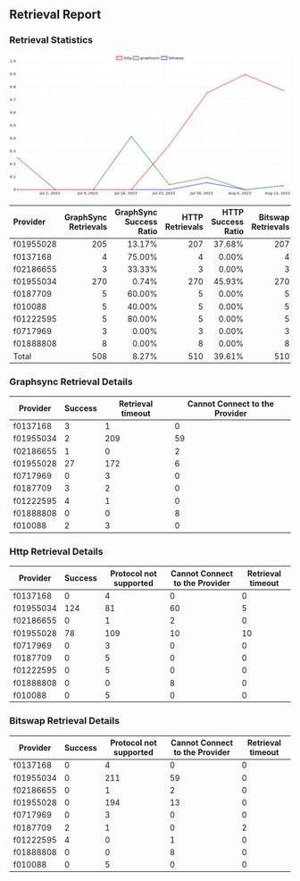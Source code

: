 ## Retrieval Report
### Retrieval Statistics
<img src="https://raw.githubusercontent.com/data-preservation-programs/filplus-checker-assets/main/filecoin-project/filecoin-plus-large-datasets/issues/1733/1692282092276.png"/>

| Provider  | GraphSync Retrievals | GraphSync Success Ratio | HTTP Retrievals | HTTP Success Ratio | Bitswap Retrievals | Bitswap Success Ratio |
| :-------- | -------------------: | ----------------------: | --------------: | -----------------: | -----------------: | --------------------: |
| f01955028 |                  205 |                  13.17% |             207 |             37.68% |                207 |                 0.00% |
| f0137168  |                    4 |                  75.00% |               4 |              0.00% |                  4 |                 0.00% |
| f02186655 |                    3 |                  33.33% |               3 |              0.00% |                  3 |                 0.00% |
| f01955034 |                  270 |                   0.74% |             270 |             45.93% |                270 |                 0.00% |
| f0187709  |                    5 |                  60.00% |               5 |              0.00% |                  5 |                40.00% |
| f010088   |                    5 |                  40.00% |               5 |              0.00% |                  5 |                 0.00% |
| f01222595 |                    5 |                  80.00% |               5 |              0.00% |                  5 |                80.00% |
| f0717969  |                    3 |                   0.00% |               3 |              0.00% |                  3 |                 0.00% |
| f01888808 |                    8 |                   0.00% |               8 |              0.00% |                  8 |                 0.00% |
| Total     |                  508 |                   8.27% |             510 |             39.61% |                510 |                 1.18% |

### Graphsync Retrieval Details
| Provider  | Success | Retrieval timeout | Cannot Connect to the Provider |
| --------- | ------- | ----------------- | ------------------------------ |
| f0137168  | 3       | 1                 | 0                              |
| f01955034 | 2       | 209               | 59                             |
| f02186655 | 1       | 0                 | 2                              |
| f01955028 | 27      | 172               | 6                              |
| f0717969  | 0       | 3                 | 0                              |
| f0187709  | 3       | 2                 | 0                              |
| f01222595 | 4       | 1                 | 0                              |
| f01888808 | 0       | 0                 | 8                              |
| f010088   | 2       | 3                 | 0                              |

### Http Retrieval Details
| Provider  | Success | Protocol not supported | Cannot Connect to the Provider | Retrieval timeout |
| --------- | ------- | ---------------------- | ------------------------------ | ----------------- |
| f0137168  | 0       | 4                      | 0                              | 0                 |
| f01955034 | 124     | 81                     | 60                             | 5                 |
| f02186655 | 0       | 1                      | 2                              | 0                 |
| f01955028 | 78      | 109                    | 10                             | 10                |
| f0717969  | 0       | 3                      | 0                              | 0                 |
| f0187709  | 0       | 5                      | 0                              | 0                 |
| f01222595 | 0       | 5                      | 0                              | 0                 |
| f01888808 | 0       | 0                      | 8                              | 0                 |
| f010088   | 0       | 5                      | 0                              | 0                 |

### Bitswap Retrieval Details
| Provider  | Success | Protocol not supported | Cannot Connect to the Provider | Retrieval timeout |
| --------- | ------- | ---------------------- | ------------------------------ | ----------------- |
| f0137168  | 0       | 4                      | 0                              | 0                 |
| f01955034 | 0       | 211                    | 59                             | 0                 |
| f02186655 | 0       | 1                      | 2                              | 0                 |
| f01955028 | 0       | 194                    | 13                             | 0                 |
| f0717969  | 0       | 3                      | 0                              | 0                 |
| f0187709  | 2       | 1                      | 0                              | 2                 |
| f01222595 | 4       | 0                      | 1                              | 0                 |
| f01888808 | 0       | 0                      | 8                              | 0                 |
| f010088   | 0       | 5                      | 0                              | 0                 |

